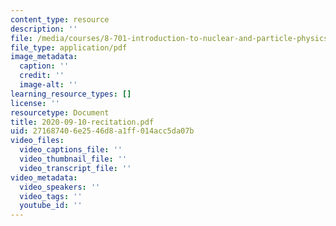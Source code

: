 ```yaml
---
content_type: resource
description: ''
file: /media/courses/8-701-introduction-to-nuclear-and-particle-physics-fall-2020/2020-09-10-recitation.pdf
file_type: application/pdf
image_metadata:
  caption: ''
  credit: ''
  image-alt: ''
learning_resource_types: []
license: ''
resourcetype: Document
title: 2020-09-10-recitation.pdf
uid: 27168740-6e25-46d8-a1ff-014acc5da07b
video_files:
  video_captions_file: ''
  video_thumbnail_file: ''
  video_transcript_file: ''
video_metadata:
  video_speakers: ''
  video_tags: ''
  youtube_id: ''
---
```

